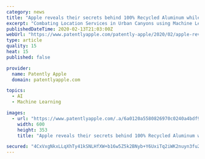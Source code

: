 ```yaml
---
category: news
title: "Apple reveals their secrets behind 100% Recycled Aluminum while adding Machine Learning to combat Urban Canyons Issues"
excerpt: "Combating Location Services in Urban Canyons using Machine Learning Apple's engineering teams have been working on systems that combat disruption of location services caused by Urban Canyons since 2013 with their first patent on this being published in 2014. A second patent on this was published in 2015 and a third patent published in 2016."
publishedDateTime: 2020-02-13T21:03:00Z
webUrl: "https://www.patentlyapple.com/patently-apple/2020/02/apple-reveals-their-secrets-behind-100-recycled-aluminum-while-adding-machine-learning-to-combat-urban-canyons-issues.html"
type: article
quality: 15
heat: 15
published: false

provider:
  name: Patently Apple
  domain: patentlyapple.com

topics:
  - AI
  - Machine Learning

images:
  - url: "https://www.patentlyapple.com/.a/6a0120a5580826970c0240a4bdf9e5200c-600wi"
    width: 600
    height: 353
    title: "Apple reveals their secrets behind 100% Recycled Aluminum while adding Machine Learning to combat Urban Canyons Issues"

secured: "4CxVxgNkxLLqXhTy41kSNLHfXW+b16w5Z5k2BNyb+Y6UxiTq2iWK2nuyn3fu2WPUiVsmDHg0eIIayRpT93gRV2SvHl102SoQCWdlWJShRtx2/s057LYEh0vqRXb7MePYNiQUElsQzn9MveyKMkY2A5YsoOx77qu1/qpKow33BUvwQ+x9aEpv4p3KpVIJhyifsiO1OLBh3+4JyWhL3id3mKAmqJ55qQnoAjn7Ju1Mz4iC29XiXmeQUUXz1YfZOPKEmPxduGnuasbVySdsCKJ0XB336+JflPeuqbFa09ucsGRabSVTwIt4MNpTWcLjMBgB;ZcF9naFriU4dqq8O2rsqSw=="
---
```


